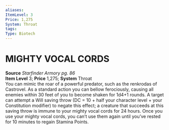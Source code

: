 ```yaml
---
aliases: 
ItemLevel: 3
Price: 1,275
System: Throat
tags: 
Type: Biotech
---
```

# MIGHTY VOCAL CORDS
**Source** _Starfinder Armory pg. 86_  
**Item Level** 3; **Price** 1,275; **System** Throat  
You can mimic the roar of a powerful predator, such as the renkrodas of Castrovel. As a standard action you can bellow ferociously, causing all enemies within 30 feet of you to become shaken for 1d4+1 rounds. A target can attempt a Will saving throw (DC = 10 + half your character level + your Constitution modifier) to negate this effect; a creature that succeeds at this saving throw is immune to your mighty vocal cords for 24 hours. Once you use your mighty vocal cords, you can’t use them again until you’ve rested for 10 minutes to regain Stamina Points.
